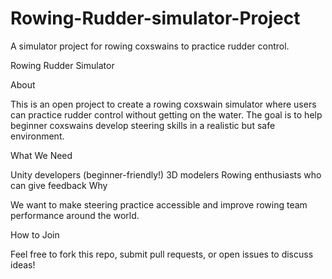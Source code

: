 # Rowing-Rudder-simulator-Project
A simulator project for rowing coxswains to practice rudder control.

Rowing Rudder Simulator

About

This is an open project to create a rowing coxswain simulator where users can practice rudder control without getting on the water.
The goal is to help beginner coxswains develop steering skills in a realistic but safe environment.

What We Need

Unity developers (beginner-friendly!)
3D modelers
Rowing enthusiasts who can give feedback
Why

We want to make steering practice accessible and improve rowing team performance around the world.

How to Join

Feel free to fork this repo, submit pull requests, or open issues to discuss ideas!
